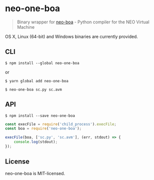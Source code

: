 # neo-one-boa

> Binary wrapper for [neo-boa](https://github.com/cityofzion/neo-boa) - Python compiler for the NEO Virtual Machine

OS X, Linux (64-bit) and Windows binaries are currently provided.


## CLI

```
$ npm install --global neo-one-boa
```

or

```
$ yarn global add neo-one-boa
```

```
$ neo-one-boa sc.py sc.avm
```


## API

```
$ npm install --save neo-one-boa
```

```js
const execFile = require('child_process').execFile;
const boa = require('neo-one-boa');

execFile(boa, ['sc.py', 'sc.avm'], (err, stdout) => {
	console.log(stdout);
});
```


## License

neo-one-boa is MIT-licensed.
